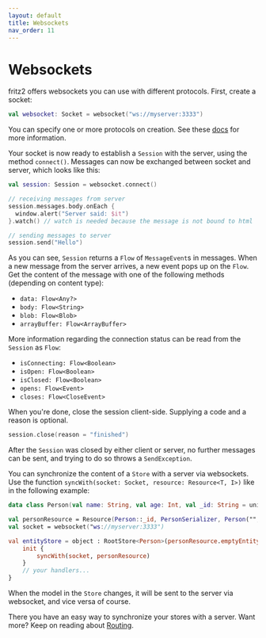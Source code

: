 ```yaml
---
layout: default
title: Websockets
nav_order: 11
---
```

# Websockets

fritz2 offers websockets you can use with different protocols. First, create a socket:
 
```kotlin
val websocket: Socket = websocket("ws://myserver:3333")
```
You can specify one or more protocols on creation. See these [docs](https://developer.mozilla.org/en-US/docs/Web/API/WebSocket/WebSocket) for more information.

Your socket is now ready to establish a `Session` with the server, using the method `connect()`. Messages can now be exchanged between socket and server, which looks like this:

```kotlin
val session: Session = websocket.connect()

// receiving messages from server
session.messages.body.onEach {
  window.alert("Server said: $it")
}.watch() // watch is needed because the message is not bound to html

// sending messages to server
session.send("Hello")
```

As you can see, `Session` returns a `Flow` of `MessageEvent`s in messages. When a new message from the server arrives, a new event pops up on the `Flow`. Get the content of the message with one of the following methods (depending on content type):
 
* `data: Flow<Any?>`
* `body: Flow<String>`
* `blob: Flow<Blob>`
* `arrayBuffer: Flow<ArrayBuffer>`

More information regarding the connection status can be read from the `Session` as `Flow`:
* `isConnecting: Flow<Boolean>`
* `isOpen: Flow<Boolean>`
* `isClosed: Flow<Boolean>`
* `opens: Flow<Event>`
* `closes: Flow<CloseEvent>`

When you're done, close the session client-side. Supplying a code and a reason is optional.
```kotlin
session.close(reason = "finished")
```
After the `Session` was closed by either client or server, no further messages can be sent, and trying to do so throws a `SendException`.


You can synchronize the content of a `Store` with a server via websockets. Use the function `syncWith(socket: Socket, resource: Resource<T, I>)` like in the following example:

```kotlin
data class Person(val name: String, val age: Int, val _id: String = uniqueId())

val personResource = Resource(Person::_id, PersonSerializer, Person("", 0))
val socket = websocket("ws://myserver:3333")

val entityStore = object : RootStore<Person>(personResource.emptyEntity) {
    init {
        syncWith(socket, personResource)
    }
    // your handlers...
}
```

When the model in the `Store` changes, it will be sent to the server via websocket, and vice versa of course.

There you have an easy way to synchronize your stores with a server. Want more? Keep on reading about [Routing](Routing.html).